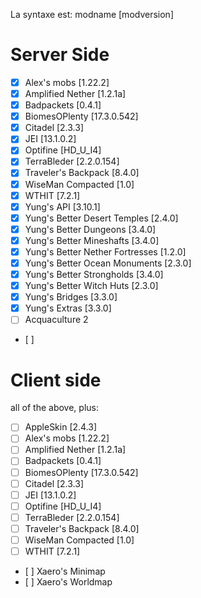 La syntaxe est: modname [modversion]

# Server Side

- [x] Alex's mobs [1.22.2]
- [x] Amplified Nether [1.2.1a]
- [x] Badpackets [0.4.1]
- [x] BiomesOPlenty [17.3.0.542]
- [x] Citadel [2.3.3]
- [x] JEI [13.1.0.2]
- [x] Optifine [HD_U_I4]
- [x] TerraBleder [2.2.0.154]
- [x] Traveler's Backpack [8.4.0]
- [x] WiseMan Compacted [1.0]
- [x] WTHIT [7.2.1]
- [x] Yung's API [3.10.1]
- [x] Yung's Better Desert Temples [2.4.0]
- [x] Yung's Better Dungeons [3.4.0]
- [x] Yung's Better Mineshafts [3.4.0]
- [x] Yung's Better Nether Fortresses [1.2.0]
- [x] Yung's Better Ocean Monuments [2.3.0]
- [x] Yung's Better Strongholds [3.4.0]
- [x] Yung's Better Witch Huts [2.3.0]
- [x] Yung's Bridges [3.3.0]
- [x] Yung's Extras [3.3.0]
- [ ] Acquaculture 2
- [ ]
 
# Client side

all of the above, plus:

- [ ] AppleSkin [2.4.3]
- [ ] Alex's mobs [1.22.2]
- [ ] Amplified Nether [1.2.1a]
- [ ] Badpackets [0.4.1]
- [ ] BiomesOPlenty [17.3.0.542]
- [ ] Citadel [2.3.3]
- [ ] JEI [13.1.0.2]
- [ ] Optifine [HD_U_I4]
- [ ] TerraBleder [2.2.0.154]
- [ ] Traveler's Backpack [8.4.0]
- [ ] WiseMan Compacted [1.0]
- [ ] WTHIT [7.2.1]
- [ ] Xaero's Minimap
- [ ] Xaero's Worldmap
